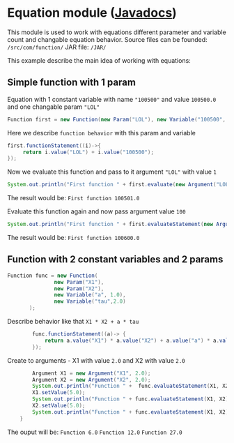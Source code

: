 # Equation module  ([Javadocs](https://elaltair.github.io/Function/.))
This module is used to work with equations different parameter and variable count and changable equation behavior.
Source files can be founded: `/src/com/function/` JAR file: `/JAR/`

This example describe the main idea of working with equations:

## Simple function with 1 param

Equation with 1 constant variable with name `"100500"` and value `100500.0`
and one changable param `"LOL"`

```java
Function first = new Function(new Param("LOL"), new Variable("100500", 100500.0));
```

Here we describe `function behavior` with this param and variable
```java
first.functionStatement((i)->{
     return i.value("LOL") + i.value("100500");
});
```

Now we evaluate this function and pass to it argument `"LOL"` with value `1`
```java
System.out.println("First function " + first.evaluate(new Argument("LOL", 1)));
```
The result would be: `First function 100501.0`

Evaluate this function again and now pass argument value `100`
```java
System.out.println("First function " + first.evaluateStatement(new Argument("LOL", 100)));
```
The result would be: `First function 100600.0`

## Function with 2 constant variables and 2 params

```java
Function func = new Function(
               new Param("X1"),
               new Param("X2"),
               new Variable("a", 1.0),
               new Variable("tau",2.0)
       );
```
Describe behavior like that `X1 * X2 + a * tau`
```java
        func.functionStatement((a)-> {
            return a.value("X1") * a.value("X2") + a.value("a") * a.value("tau");
        });

```
Create to arguments - X1 with value `2.0` and X2 with value `2.0`
```java
        Argument X1 = new Argument("X1", 2.0);
        Argument X2 = new Argument("X2", 2.0);
        System.out.println("Function " +  func.evaluateStatement(X1, X2));
        X1.setValue(5.0);
        System.out.println("Function " + func.evaluateStatement(X1, X2));
        X2.setValue(5.0);
        System.out.println("Function " + func.evaluateStatement(X1, X2));
    }
```
The ouput will be: `Function 6.0`
                   `Function 12.0`
                   `Function 27.0`
